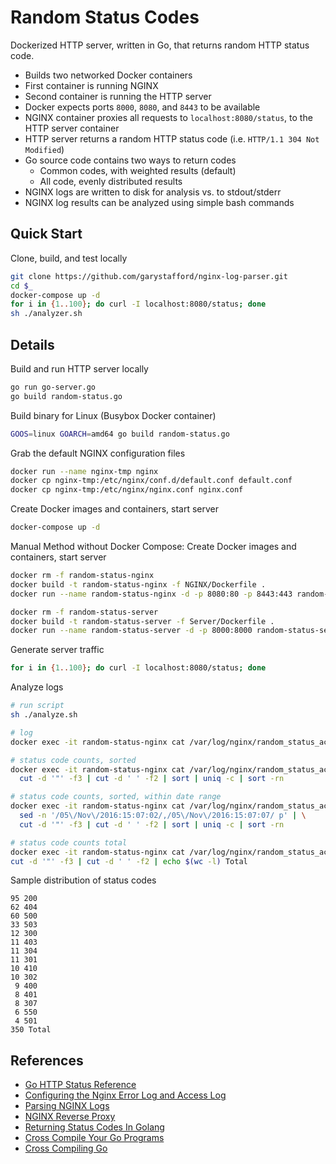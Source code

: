 # Random Status Codes

Dockerized HTTP server, written in Go, that returns random HTTP status code.
- Builds two networked Docker containers
- First container is running NGINX
- Second container is running the HTTP server
- Docker expects ports `8000`, `8080`, and `8443` to be available
- NGINX container proxies all requests to `localhost:8080/status`, to the HTTP server container
- HTTP server returns a random HTTP status code (i.e. `HTTP/1.1 304 Not Modified`)
- Go source code contains two ways to return codes
  - Common codes, with weighted results (default)
  - All code, evenly distributed results
- NGINX logs are written to disk for analysis vs. to stdout/stderr
- NGINX log results can be analyzed using simple bash commands

## Quick Start
Clone, build, and test locally
```bash
git clone https://github.com/garystafford/nginx-log-parser.git
cd $_
docker-compose up -d
for i in {1..100}; do curl -I localhost:8080/status; done
sh ./analyzer.sh
```

## Details
Build and run HTTP server locally
```bash
go run go-server.go
go build random-status.go
```

Build binary for Linux (Busybox Docker container)
```bash
GOOS=linux GOARCH=amd64 go build random-status.go
```

Grab the default NGINX configuration files
```bash
docker run --name nginx-tmp nginx
docker cp nginx-tmp:/etc/nginx/conf.d/default.conf default.conf
docker cp nginx-tmp:/etc/nginx/nginx.conf nginx.conf
```

Create Docker images and containers, start server
```bash
docker-compose up -d
```

Manual Method without Docker Compose: Create Docker images and containers, start server
```bash
docker rm -f random-status-nginx
docker build -t random-status-nginx -f NGINX/Dockerfile .
docker run --name random-status-nginx -d -p 8080:80 -p 8443:443 random-status-nginx

docker rm -f random-status-server
docker build -t random-status-server -f Server/Dockerfile .
docker run --name random-status-server -d -p 8000:8000 random-status-server
```

Generate server traffic
```bash
for i in {1..100}; do curl -I localhost:8080/status; done
```

Analyze logs
```bash
# run script
sh ./analyze.sh

# log
docker exec -it random-status-nginx cat /var/log/nginx/random_status_access.log

# status code counts, sorted
docker exec -it random-status-nginx cat /var/log/nginx/random_status_access.log | \
  cut -d '"' -f3 | cut -d ' ' -f2 | sort | uniq -c | sort -rn

# status code counts, sorted, within date range
docker exec -it random-status-nginx cat /var/log/nginx/random_status_access.log | \
  sed -n '/05\/Nov\/2016:15:07:02/,/05\/Nov\/2016:15:07:07/ p' | \
  cut -d '"' -f3 | cut -d ' ' -f2 | sort | uniq -c | sort -rn

# status code counts total
docker exec -it random-status-nginx cat /var/log/nginx/random_status_access.log | \
cut -d '"' -f3 | cut -d ' ' -f2 | echo $(wc -l) Total
```

Sample distribution of status codes
```text
95 200
62 404
60 500
33 503
12 300
11 403
11 304
11 301
10 410
10 302
 9 400
 8 401
 8 307
 6 550
 4 501
350 Total
```

## References
- [Go HTTP Status Reference](https://golang.org/src/net/http/status.go)
- [Configuring the Nginx Error Log and Access Log](https://www.keycdn.com/support/nginx-error-log/)
- [Parsing NGINX Logs](https://easyengine.io/tutorials/nginx/log-parsing/)
- [NGINX Reverse Proxy](http://www.ubuntugeek.com/using-nginx-as-a-reverse-proxy-to-get-the-most-out-of-your-vps.html)
- [Returning Status Codes In Golang](http://learntogoogleit.com/post/63098708081/returning-status-codes-in-golang)
- [Cross Compile Your Go Programs](https://www.goinggo.net/2013/10/cross-compile-your-go-programs.html)
- [Cross Compiling Go](http://golangcookbook.com/chapters/running/cross-compiling/)
